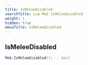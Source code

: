 ```yaml
---
title: IsMeleeDisabled
searchTitle: Lua Mob IsMeleeDisabled
weight: 1
hidden: true
menuTitle: IsMeleeDisabled
---
```

## IsMeleeDisabled
```lua
Mob:IsMeleeDisabled(); -- bool
```
